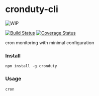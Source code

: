 # cronduty-cli

![WIP](https://img.shields.io/badge/status-work_in_progress-yellow.svg)

[![Build Status](https://travis-ci.org/siddharthkp/cronduty-cli.svg?branch=master)](https://travis-ci.org/siddharthkp/cronduty-cli)
[![Coverage
Status](https://coveralls.io/repos/github/siddharthkp/cronduty-cli/badge.svg)](https://coveralls.io/github/siddharthkp/cronduty-cli)

cron monitoring with minimal configuration

### Install

`npm install -g cronduty`

### Usage

`cron`
